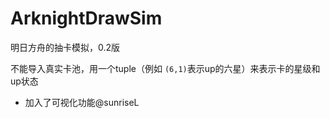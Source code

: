 # ArknightDrawSim
明日方舟的抽卡模拟，0.2版

不能导入真实卡池，用一个tuple（例如 `(6,1)`表示up的六星）来表示卡的星级和up状态

- 加入了可视化功能@sunriseL
